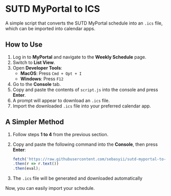 # SUTD MyPortal to ICS

A simple script that converts the SUTD MyPortal schedule into an `.ics` file, which can be imported into calendar apps.

## How to Use

1. Log in to **MyPortal** and navigate to the **Weekly Schedule** page.
2. Switch to **List View**.
3. Open **Developer Tools**:
   - **MacOS**: Press `Cmd + Opt + I`
   - **Windows**: Press `F12`
4. Go to the **Console** tab.
5. Copy and paste the contents of `script.js` into the console and press **Enter**.
6. A prompt will appear to download an `.ics` file.
7. Import the downloaded `.ics` file into your preferred calendar app.

## A Simpler Method

1. Follow steps **1 to 4** from the previous section.
2. Copy and paste the following command into the **Console**, then press **Enter**:

   ```javascript
   fetch('https://raw.githubusercontent.com/sebasyii/sutd-myportal-to-ics/refs/heads/main/index.js')
   .then(r => r.text())
   .then(eval);
    ```
3. The `.ics` file will be generated and downloaded automatically

Now, you can easily import your schedule. 
